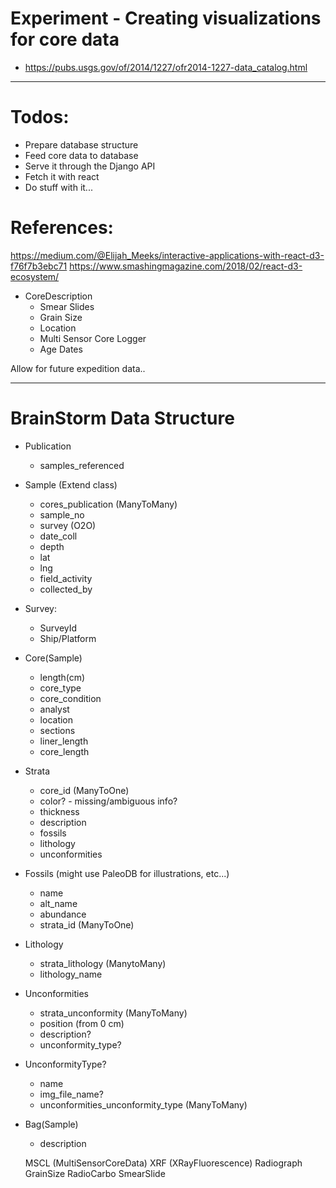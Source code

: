 # Experiment - Creating visualizations for core data
- https://pubs.usgs.gov/of/2014/1227/ofr2014-1227-data_catalog.html

---

# Todos:
- Prepare database structure
- Feed core data to database
- Serve it through the Django API
- Fetch it with react
- Do stuff with it...

# References:
https://medium.com/@Elijah_Meeks/interactive-applications-with-react-d3-f76f7b3ebc71
https://www.smashingmagazine.com/2018/02/react-d3-ecosystem/

- CoreDescription
  - Smear Slides
  - Grain Size
  - Location
  - Multi Sensor Core Logger
  - Age Dates

Allow for future expedition data..

---
# BrainStorm Data Structure

- Publication
  - samples_referenced 
 
- Sample (Extend class)
  - cores_publication (ManyToMany)
  - sample_no
  - survey (O2O)
  - date_coll
  - depth
  - lat
  - lng
  - field_activity
  - collected_by
  
- Survey:
  - SurveyId
  - Ship/Platform

- Core(Sample)
  - length(cm)
  - core_type
  - core_condition
  - analyst
  - location 
  - sections
  - liner_length
  - core_length

- Strata
  - core_id (ManyToOne)
  - color? - missing/ambiguous info?
  - thickness
  - description
  - fossils
  - lithology
  - unconformities

- Fossils (might use PaleoDB for illustrations, etc...)
  - name
  - alt_name
  - abundance
  - strata_id (ManyToOne)

- Lithology
  - strata_lithology (ManytoMany)
  - lithology_name

- Unconformities
  - strata_unconformity (ManyToMany)
  - position (from 0 cm)
  - description?
  - unconformity_type?

- UnconformityType?
  - name
  - img_file_name?
  - unconformities_unconformity_type (ManyToMany)


- Bag(Sample)
  - description
  


  MSCL (MultiSensorCoreData)
  XRF (XRayFluorescence)
  Radiograph
  GrainSize
  RadioCarbo
  SmearSlide